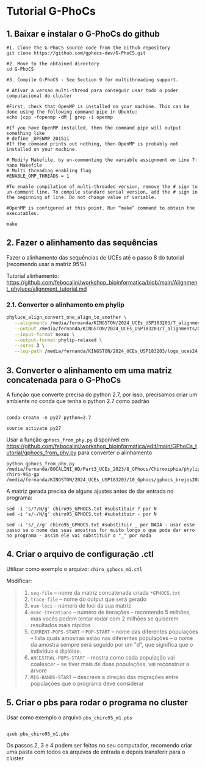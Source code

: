 
# Tutorial G-PhoCs 

## 1. Baixar e instalar o G-PhoCs do github

```
#1. Clone the G-PhoCS source code from the Github repository
git clone https://github.com/gphocs-dev/G-PhoCS.git

#2. Move to the obtained directory
cd G-PhoCS

#3. Compile G-PhoCS - See Section 9 for multithreading support.

# Ativar a versao multi-thread para conseguir usar todo o poder computacional do cluster

#First, check that OpenMP is installed on your machine. This can be done using the following command pipe in Ubuntu:
echo |cpp -fopenmp -dM | grep -i openmp

#If you have OpenMP installed, then the command pipe will output something like
# define _OPENMP 201511
#If the command prints out nothing, then OpenMP is probably not installed on your machine.

# Modify Makefile, by un-commenting the variable assignment on Line 7:
nano Makefile
# Multi threading enabling flag
#ENABLE_OMP_THREADS = 1

#To enable compilation of multi-threaded version, remove the # sign to un-comment line. To compile standard serial version, add the # sign in the beginning of line. Do not change value of variable.

#OpenMP is configured at this point. Run “make” command to obtain the executables.

make

```

## 2. Fazer o alinhamento das sequências
Fazer o alinhamento das sequências de UCEs até o passo 8 do tutorial (recomendo usar a matriz 95%)

Tutorial alinhamento: https://github.com/febocalini/workshop_bioinformatica/blob/main/Alignment_phyluce/alignment_tutorial.md

### 2.1. Converter o alinhamento em phylip
```bash
phyluce_align_convert_one_align_to_another \
   --alignments /media/fernanda/KINGSTON/2024_UCEs_USP183203/7_alignments/Glaucidium/mafft-nexus-gbl-glauci-95p-clean \
   --output /media/fernanda/KINGSTON/2024_UCEs_USP183203/7_alignments/Glaucidium/phylip-glauci-95p-gp \
   --input-format nexus \
   --output-format phylip-relaxed \
   --cores 3 \
   --log-path /media/fernanda/KINGSTON/2024_UCEs_USP183203/logs_uces24
```

## 3. Converter o alinhamento em uma matriz concatenada para o G-PhoCs

A função que converte precisa do python 2.7, por isso, precisamos criar um ambiente no conda que tenha o python 2.7 como padrão
 
```` 

conda create -n py27 python=2.7

source activate py27

````

Usar a função `gphocs_from_phy.py` disponível em https://github.com/febocalini/workshop_bioinformatica/edit/main/GPhoCs_tutorial/gphocs_from_phy.py para converter o alinhamento

```` 
python gphocs_from_phy.py /media/fernanda/BOCALINI_HD/Part3_UCEs_2023/8_GPhocs/Chiroxiphia/phylip-chiro-95p-gp /media/fernanda/KINGSTON/2024_UCEs_USP183203/10_Gphocs/gphocs_brejos2025/chiroxiphia/chiro95_GPHOCS.txt

````

A matriz gerada precisa de alguns ajustes antes de dar entrada no programa:

````
sed -i 's/?/N/g' chiro95_GPHOCS.txt #substituir ? por N
sed -i 's/-/N/g' chiro95_GPHOCS.txt #substituir - por N

sed -i 's/_//g' chiro95_GPHOCS.txt #substituir _ por NADA - usar esse passo se o nome das suas amostras for muito longo o que pode dar erro no programa - assim ele vai substituir o "_" por nada

````

## 4. Criar o arquivo de configuração .ctl

Utilizar como exemplo o arquivo: `chiro_gphocs_m1.ctl`

Modificar: 

> 1. `seq-file` – nome da matriz concatenada criada `*GPHOCS.txt`
>  2. `trace-file` – nome do output que será gerado
> 3. `num-loci` – número de loci da sua matriz
> 4. `mcmc-iterations` – número de iterações – recomendo 5 milhões, mas vocês podem tentar rodar com 2 milhões se quiserem resultados mais rápidos
> 5. `CURRENT-POPS-START` – `POP-START` – nome das diferentes populações – lista quais amostras estão nas diferentes populações – o nome da amostra sempre será seguido por um "d", que significa que o indivíduo é diplóide.
> 6. `ANCESTRAL-POPS-START` – mostra como cada população vai coalescer – se tiver mais de duas populações, vai reconstruir a árvore
> 7. `MIG-BANDS-START` – descreve a direção das migrações entre populações que o programa deve considerar


## 5. Criar o pbs para rodar o programa no cluster

Usar como exemplo o arquivo `pbs_chiro95_m1.pbs` 

````

qsub pbs_chiro95_m1.pbs

````

Os passos 2, 3 e 4 podem ser feitos no seu computador, recomendo criar uma pasta com todos os arquivos de entrada e depois transferir para o cluster

 













